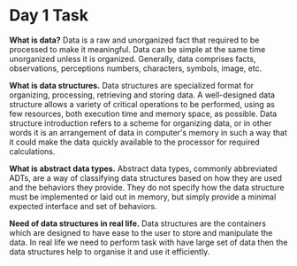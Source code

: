 # Day 1 Task 

**What is data?**
Data is a raw and unorganized fact that required to be processed to make it meaningful. Data can be simple at the same time unorganized unless it is organized. Generally, data comprises facts, observations, perceptions numbers, characters, symbols, image, etc.

**What is data structures.**
Data structures are specialized format for organizing, processing, retrieving and storing data. A well-designed data structure allows a variety of critical operations to be performed, using as few resources, both execution time and memory space, as possible. Data structure introduction refers to a scheme for organizing data, or in other words it is an arrangement of data in computer's memory in such a way that it could make the data quickly available to the processor for
required calculations.

**What is abstract data types.**
Abstract data types, commonly abbreviated ADTs, are a way of classifying data structures based on how they are used and the behaviors they provide. They do not specify how the data structure must be implemented or laid out in memory, but simply provide a minimal expected interface and set of behaviors. 

**Need of data structures in real life.**
Data structures are the containers which are designed to have ease to the user to store and manipulate the data. In real
life we need to perform task with have large set of data then the data structures help to organise it and use it efficiently.